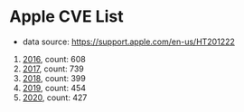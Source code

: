 # Apple CVE List
* data source: https://support.apple.com/en-us/HT201222

1. [2016](2016.json), count: 608
2. [2017](2017.json), count: 739
3. [2018](2018.json), count: 399
4. [2019](2019.json), count: 454
5. [2020](./2020/), count: 427
